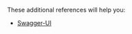 These additional references will help you:

* [Swagger-UI](http://localhost:8080/api/v1/ms17/swagger-ui/index.html)